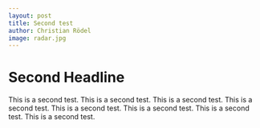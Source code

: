 ```yaml
---
layout: post
title: Second test
author: Christian Rödel
image: radar.jpg
---
```


# Second Headline
This is a second test.
This is a second test.
This is a second test.
This is a second test.
This is a second test.
This is a second test.
This is a second test.
This is a second test.

